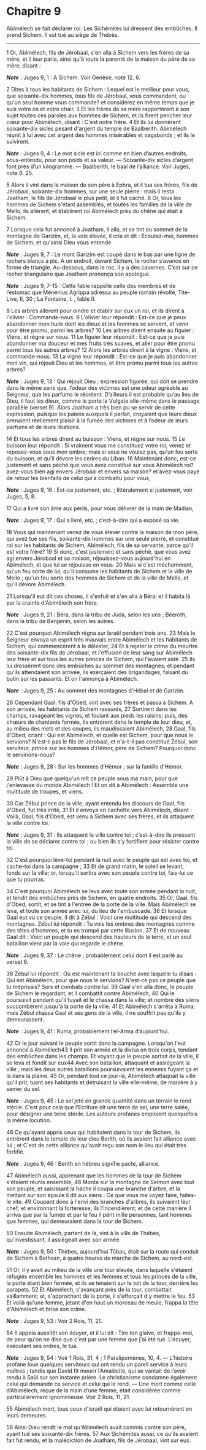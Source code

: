 # Chapitre 9

Abimélech se fait déclarer roi.
Les Sichémites lui dressent des embûches.
Il prend Sichem.
Il est tué au siège de Thébès.

***

1 Or, Abimélech, fils de Jérobaal, s'en alla à Sichem vers les frères de sa mère, et il leur parla, ainsi qu'à toute la parenté de la maison du père de sa mère, disant :

***Note*** :  Juges 9, 1 : A Sichem. Voir Genèse, note 12. 6.

2 Dites à tous les habitants de Sichem : Lequel est le meilleur pour vous, que soixante-dix hommes, tous fils de Jérobaal, vous commandent, ou qu'un seul homme vous commande? et considérez en même temps que je suis votre os et votre chair. 3 Et les frères de sa mère rapportèrent à son sujet toutes ces paroles aux hommes de Sichem, et ils firent pencher leur cœur pour Abimélech, disant : C'est notre frère. 4 Et ils lui donnèrent soixante-dix sicles pesant d'argent du temple de Baalberith. Abimélech réunit à lui avec cet argent des hommes misérables et vagabonds ; et ils le suivirent.

***Note*** :  Juges 9, 4 : Le mot sicle est ici comme en bien d’autres endroits, sous-entendu, pour son poids et sa valeur. ― Soixante-dix sicles d’argent font près d’un kilogramme. ― Baalberith, le baal de l’alliance. Voir Juges, note 6. 25.

5 Alors il vint dans la maison de son père à Ephra, et il tua ses frères, fils de Jérobaal, soixante-dix hommes, sur une seule pierre : mais il resta . Joatham, le fils de Jérobaal le plus petit, et il fut caché. 6 Or, tous les hommes de Sichem s'étant assemblés, et toutes les familles de la ville de Mello, ils allèrent, et établirent roi Abimélech près du chêne qui était à Sichem.


7 Lorsque cela fut annoncé à Joatham, il alla, et se tint au sommet de la montagne de Garizim, et, la voix élevée, il cria et dit : Ecoutez-moi, hommes de Sichem, et qu'ainsi Dieu vous entende.

***Note*** :  Juges 9, 7 : Le mont Garizim est coupé dans le bas par une ligne de rochers blancs à pic. A un endroit, devant Sichem, le rocher s’avance en forme de triangle. Au-dessous, dans le roc, il y a des cavernes. C’est sur ce rocher triangulaire que Joatham prononça son apologue.

***Note*** :  Juges 9, 7-15 : Cette fable rappelle celle des membres et de l’estomac que Ménénius Agrippa adressa au peuple romain révolté, Tite-Live, II, 30 ; La Fontaine, I. , fable II.

8 Les arbres allèrent pour oindre et établir sur eux un roi, et ils dirent à l'olivier : Commande-nous. 9 L'olivier leur répondit : Est-ce que je peux abandonner mon huile dont les dieux et les hommes se servent, et venir pour être promu, parmi les arbres? 10 Les arbres dirent ensuite au figuier : Viens, et règne sur nous. 11 Le figuier leur répondit : Est-ce que je puis abandonner ma douceur et mes fruits très suaves, et aller pour être promu parmi tous les autres arbres? 12 Alors les arbres dirent à la vigne : Viens, et commande-nous. 13 La vigne leur répondit : Est-ce que je puis abandonner mon vin, qui réjouit Dieu et les hommes, et être promu parmi tous les autres arbres?

***Note*** :  Juges 9, 13 : Qui réjouit Dieu ; expression figurée, qui doit se prendre dans le même sens que, l’odeur des victimes est une odeur agréable au Seigneur, que les parfums le récréent. D’ailleurs il est probable qu’au lieu de Dieu, il faut les dieux, comme le porte la Vulgate elle-même dans le passage parallèle (verset 9). Alors Joatham a très bien pu se servir de cette expression, puisque les païens auxquels il parlait, croyaient que leurs dieux prenaient réellement plaisir à la fumée des victimes et à l’odeur de leurs parfums et de leurs libations.

14 Et tous les arbres dirent au buisson : Viens, et règne sur nous. 15 Le buisson leur répondit : Si vraiment vous me constituez votre roi, venez et reposez-vous sous mon ombre; mais si vous ne voulez pas, qu'un feu sorte du buisson, et qu'il dévore les cèdres du Liban. 16 Maintenant donc, est-ce justement et sans péché que vous avez constitué sur vous Abimélech roi? avez-vous bien agi envers Jérobaal et envers sa maison? et avez-vous payé de retour les bienfaits de celui qui a combattu pour vous,

***Note*** :  Juges 9, 16 : Est-ce justement, etc. ; littéralement si justement, voir Juges, 5, 8.

17 Qui a livré son âme aux périls, pour vous délivrer de la main de Madian,

***Note*** :  Juges 9, 17 : Qui a livré, etc. ; c’est-à-dire qui a exposé sa vie.

18 Vous qui maintenant venez de vous élever contre la maison de mon père, qui avez tué ses fils, soixante-dix hommes sur une seule pierre, et constitué roi sur les habitants de Sichem, Abimélech, fils de sa servante, parce qu'il est votre frère? 19 Si donc, c'est justement et sans péché, que vous avez agi envers Jérobaal et sa maison, réjouissez-vous aujourd'hui en Abimélech, et que lui se réjouisse en vous. 20 Mais si c'est méchamment, qu'un feu sorte de lui, qu'il consume les habitants de Sichem et la ville de Mello ; qu'un feu sorte des hommes de Sichem et de la ville de Mello, et qu'il dévore Abimélech.


21 Lorsqu'il eut dit ces choses, il s'enfuit et s'en alla à Béra; et il habita là par la crainte d'Abimélech son frère.

***Note*** :  Juges 9, 21 : Béra, dans la tribu de Juda, selon les uns ; Béeroth, dans la tribu de Benjamin, selon les autres.


22 C'est pourquoi Abimélech régna sur Israël pendant trois ans. 23 Mais le Seigneur envoya un esprit très mauvais entre Abimélech et les habitants de Sichem, qui commencèrent à le délester, 24 Et à rejeter le crime du meurtre des soixante-dix fils de Jérobaal, et l'effusion de leur sang sur Abimélech leur frère et sur tous les autres princes de Sichem, qui l'avaient aidé. 25 Ils lui dressèrent donc des embûches au sommet des montagnes; et pendant qu'ils attendaient son arrivée, ils exerçaient des brigandages, faisant du butin sur les passants. Et on l'annonça à Abimélech.

***Note*** :  Juges 9, 25 : Au sommet des montagnes d’Hébal et de Garizim.


26 Cependant Gaal. fils d'Obed, vint avec ses frères et passa à Sichem. A son arrivée, les habitants de Sichem rassurés, 27 Sortirent dans les champs, ravageant les vignes, et foulant aux pieds les raisins; puis, des chœurs de chantants formés, ils entrèrent dans le temple de leur dieu, et, au milieu des mets et des coupes, ils maudissaient Abimélech, 28 Gaal, fils d'Obed, criant : Qui est Abimélech, et quelle est Sichem, pour que nous le servions? N'est-il pas le fils de Jérobaal, et n'a-t-il pas constitué Zébul, son serviteur, prince sur les hommes d'Hémor, père de Sichem? Pourquoi donc le servirions-nous?

***Note*** :  Juges 9, 28 : Sur les hommes d’Hémor ; sur la famille d’Hémor.

29 Plût à Dieu que quelqu'un mît ce peuple sous ma main, pour que j'enlevasse du monde Abimélech ! Et on dit à Abimélech : Assemble une multitude de troupes, et viens.


30 Car Zébul prince de la ville, ayant entendu les discours de Gaal, fils d'Obed, fut très irrité, 31 Et il envoya en cachette vers Abimélech, disant : Voilà, Gaal, fils d'Obed, est venu à Sichem avec ses frères, et ils attaquent la ville contre toi.

***Note*** :  Juges 9, 31 : Ils attaquent la ville contre toi ; c’est-à-dire ils pressent la ville de se déclarer contre toi ; ou bien ils s’y fortifient pour résister contre toi.

32 C'est pourquoi lève-toi pendant la nuit avec le peuple qui est avec toi, et cache-toi dans la campagne ; 33 Et de grand matin, le soleil se levant, fonds sur la ville; or, lorsqu'il sortira avec son peuple contre toi, fais-lui ce que tu pourras.


34 C'est pourquoi Abimélech se leva avec toute son armée pendant la nuit, et tendit des embûches près de Sichem, en quatre endroits. 35 Or, Gaal, fils d'Obed, sortit, et se tint à l'entrée de la porte de la ville. Mais Abimélech se leva, et toute son armée avec lui, du lieu de l'embuscade. 36 Et lorsque Gaal eut vu ce peuple, il dit à Zébul : Voici une multitude qui descend des montagnes. Zébul lui répondit : Tu vois les ombres des montagnes comme des têtes d'hommes, et tu es trompé par cette illusion. 37 Et de nouveau Gaal dit : Voici un peuple qui descend des hauteurs de la terre, et un seul bataillon vient par la voie qui regarde le chêne.

***Note*** :  Juges 9, 37 : Le chêne ; probablement celui dont il est parlé au verset 6.

38 Zébul lui répondit : Où est maintenant ta bouche avec laquelle tu disais : Qui est Abimélech, pour que nous le servions? N'est-ce pas ce peuple que tu méprisais? Sors et combats contre lui. 39 Gaal s'en alla donc, le peuple de Sichem le regardant, et il combattit contre Abimélech, 40 Qui le poursuivit pendant qu'il fuyait et le chassa dans la ville; et nombre des siens succombèrent jusqu'à la porte de la ville. 41 Et Abimélech s'arrêta à Ruma; mais Zébul chassa Gaal et ses gens de la ville, il ne souffrit pas qu'ils y demeurassent.

***Note*** :  Juges 9, 41 : Ruma, probablement l’el-Arma d’aujourd’hui.


42 Or le jour suivant le peuple sortit dans la campagne. Lorsqu'on l'eut annoncé à Abimélech43 Il prit son armée et la divisa en trois corps, tendant des embûches dans les champs. Et voyant que le peuple sortait de la ville, il se leva et fondit sur eux44 Avec son bataillon, attaquant et assiégeant la ville ; mais les deux autres bataillons poursuivaient les ennemis fuyant ça et là dans la plaine. 45 Or, pendant tout ce jour-là, Abimélech attaquait la ville qu'il prit, tuant ses habitants et détruisant la ville elle-même, de manière à y semer du sel.

***Note*** :  Juges 9, 45 : Le sel jeté en grande quantité dans un terrain le rend stérile. C’est pour cela que l’Ecriture dit une terre de sel, une terre salée, pour désigner une terre stérile. Les auteurs profanes emploient quelquefois la même locution.


46 Ce qu'ayant appris ceux qui habitaient dans la tour de Sichem, ils entrèrent dans le temple de leur dieu Berith, où ils avaient fait alliance avec lui ; et C'est de cette alliance qu'avait reçu son nom le lieu qui était très fortifié.

***Note*** :  Juges 9, 46 : Berith en hébreu signifie pacte, alliance.

47 Abimélech aussi, apprenant que les hommes de la tour de Sichem s'étaient réunis ensemble, 48 Monta sur la montagne de Selmon avec tout son peuple, et saisissant la hache il coupa une branche d'arbre, et la mettant sur son épaule il dit aux siens : Ce que vous me voyez faire, faites-le vite. 49 Coupant donc à l'envi des branches d'arbres, ils suivaient leur chef; et environnant la forteresse, ils l'incendièrent; et de cette manière il arriva que par la fumée et par le feu il périt mille personnes, tant hommes que femmes, qui demeuraient dans la tour de Sichem.


50 Ensuite Abimélech, partant de là, vint à la ville de Thébès, qu'investissant, il assiégeait avec son armée.

***Note*** :  Juges 9, 50 : Thèbes, aujourd’hui Tûbas, était sur la route qui conduit de Sichem à Bethsan, à quatre heures de marche de Sichem, au nord-est.

51 Or, il y avait au milieu de la ville une tour élevée, dans laquelle s'étaient réfugiés ensemble les hommes et les femmes et tous les princes de la ville, la porte étant bien fermée, et ils se tenaient sur le toit de la tour, derrière les parapets. 52 Et Abimélech, s'avançant près de la tour, combattait vaillamment; et, s'approchant de la porte, il s'efforçait d'y mettre le feu. 53 Et voilà qu'une femme, jetant d'en haut un morceau de meule, frappa la tête d'Abimélech et brisa son crâne.

***Note*** :  Juges 9, 53 : Voir 2 Rois, 11, 21.

54 Il appela aussitôt son écuyer, et il lui dit : Tire ton glaive, et frappe-moi, de peur qu'on ne dise que c'est par une femme que j'ai été tué. L'écuyer, exécutant ses ordres, le tua.

***Note*** :  Juges 9, 54 : Voir 1 Rois, 31, 4 ; 1 Paralipomènes, 10, 4. ― L’histoire profane loue quelques serviteurs qui ont rendu un pareil service à leurs maîtres ; tandis que David fit mourir l’Amalécite, qui se vantait de l’avoir rendu à Saül sur son instante prière. Le christianisme condamne également celui qui demande ce service et celui qui le rend. ― Une mort comme celle d’Abimélech, reçue de la main d’une femme, était considérée comme particulièrement ignominieuse. Voir 2 Rois, 11, 21.

55 Abimélech mort, tous ceux d'Israël qui étaient avec lui retournèrent en leurs demeures.


56 Ainsi Dieu rendit le mal qu'Abimélech avait commis contre son père, ayant tué ses soixante-dix frères. 57 Aux Sichémites aussi, ce qu'ils avaient fait fut rendu, et la malédiction de Joatham, fils de Jérobaal, vint sur eux.

